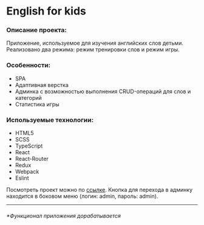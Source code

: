 # English for kids
### Описание проекта:
Приложение, используемое для изучения английских слов детьми. Реализовано два режима: режим тренировки слов и режим игры. 

### Особенности:
- SPA
- Адаптивная верстка
- Админка с возможностью выполнения CRUD-операций для слов и категорий
- Статистика игры


### Используемые технологии:
- HTML5
- SCSS
- TypeScript
- React
- React-Router
- Redux
- Webpack
- Eslint

Посмотреть проект можно по [ссылке](https://lyana-m-english-for-kids-admin.netlify.app/ "ссылке").
Кнопка для перехода в админку находится в боковом меню (логин: admin, пароль: admin).

------------

###### **Функционал приложения дорабатывается*
